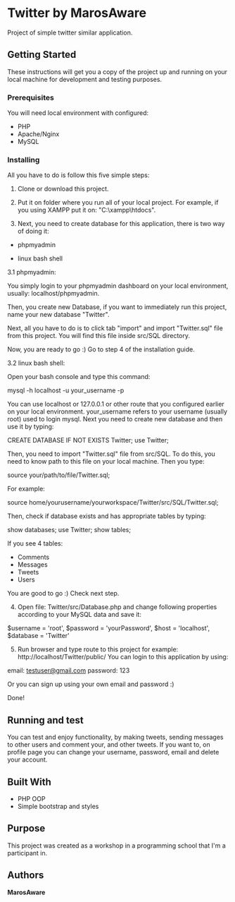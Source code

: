 # Twitter by MarosAware

Project of simple twitter similar application.

## Getting Started

These instructions will get you a copy of the project up and running on your local machine for development and testing purposes.

### Prerequisites

You will need local environment with configured:

- PHP
- Apache/Nginx
- MySQL

### Installing

All you have to do is follow this five simple steps:

1. Clone or download this project.

2. Put it on folder where you run all of your local project. For example, if you using XAMPP put it on: "C:\xampp\htdocs".

3. Next, you need to create database for this application, there is two way of doing it:

- phpmyadmin

- linux bash shell

3.1 phpmyadmin: 

You simply login to your phpmyadmin dashboard on your local environment, usually: localhost/phpmyadmin.

Then, you create new Database, if you want to immediately run this project, name your new database "Twitter".

Next, all you have to do is to click tab "import" and import "Twitter.sql" file from this project. You will find this file inside src/SQL directory.

Now, you are ready to go :) Go to step 4 of the installation guide.

3.2 linux bash shell:

Open your bash console and type this command:

mysql -h localhost -u your_username -p

You can use localhost or 127.0.0.1 or other route that you configured earlier on your local environment.
your_username refers to your username (usually root) used to login mysql.
Next you need to create new database and then use it by typing:

CREATE DATABASE IF NOT EXISTS Twitter;
use Twitter;

Then, you need to import "Twitter.sql" file from src/SQL. To do this, you need to know path to this file on your local machine. Then you type:

source your/path/to/file/Twitter.sql;

For example:

source home/yourusername/yourworkspace/Twitter/src/SQL/Twitter.sql;

Then, check if database exists and has appropriate tables by typing:

show databases;
use Twitter;
show tables;

If you see 4 tables: 
- Comments
- Messages
- Tweets
- Users

You are good to go :) Check next step.

4. Open file: Twitter/src/Database.php and change following properties according to your MySQL data and save it:

$username = 'root',
$password = 'yourPassword',
$host = 'localhost',
$database = 'Twitter'

5. Run browser and type route to this project for example: http://localhost/Twitter/public/
You can login to this application by using:

email: testuser@gmail.com
password: 123

Or you can sign up using your own email and password :)

Done!

## Running and test

You can test and enjoy functionality, by making tweets, sending messages to other users and comment your, and other tweets.
If you want to, on profile page you can change your username, password, email and delete your account.

## Built With

- PHP OOP
- Simple bootstrap and styles

## Purpose

This project was created as a workshop in a programming school that I'm a participant in.

## Authors

**MarosAware**

